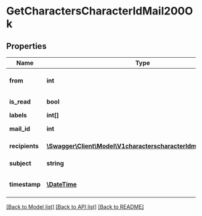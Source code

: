 # GetCharactersCharacterIdMail200Ok

## Properties
Name | Type | Description | Notes
------------ | ------------- | ------------- | -------------
**from** | **int** | From whom the mail was sent | [optional] 
**is_read** | **bool** | is_read boolean | [optional] 
**labels** | **int[]** | labels array | [optional] 
**mail_id** | **int** | mail_id integer | [optional] 
**recipients** | [**\Swagger\Client\Model\V1characterscharacterIdmailRecipients[]**](V1characterscharacterIdmailRecipients.md) | Recipients of the mail | [optional] 
**subject** | **string** | Mail subject | [optional] 
**timestamp** | [**\DateTime**](\DateTime.md) | When the mail was sent | [optional] 

[[Back to Model list]](../README.md#documentation-for-models) [[Back to API list]](../README.md#documentation-for-api-endpoints) [[Back to README]](../README.md)


